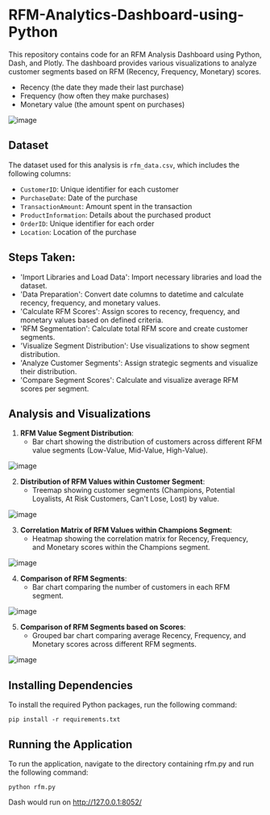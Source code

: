 # RFM-Analytics-Dashboard-using-Python


This repository contains code for an RFM Analysis Dashboard using Python, Dash, and Plotly. The dashboard provides various visualizations to analyze customer segments based on RFM (Recency, Frequency, Monetary) scores.

- Recency (the date they made their last purchase)
- Frequency (how often they make purchases)
- Monetary value (the amount spent on purchases)

![image](https://github.com/BhavyaChawlaGit/End-to-End-RFM-Analytics-Dashboard-using-Python/assets/112718303/8129102d-1e55-4663-a62e-4fd3717a50fc)


## Dataset

The dataset used for this analysis is `rfm_data.csv`, which includes the following columns:

- `CustomerID`: Unique identifier for each customer
- `PurchaseDate`: Date of the purchase
- `TransactionAmount`: Amount spent in the transaction
- `ProductInformation`: Details about the purchased product
- `OrderID`: Unique identifier for each order
- `Location`: Location of the purchase

## Steps Taken:

- 'Import Libraries and Load Data': Import necessary libraries and load the dataset.
- 'Data Preparation': Convert date columns to datetime and calculate recency, frequency, and monetary values.
- 'Calculate RFM Scores': Assign scores to recency, frequency, and monetary values based on defined criteria.
- 'RFM Segmentation': Calculate total RFM score and create customer segments.
- 'Visualize Segment Distribution': Use visualizations to show segment distribution.
- 'Analyze Customer Segments': Assign strategic segments and visualize their distribution.
- 'Compare Segment Scores': Calculate and visualize average RFM scores per segment.


## Analysis and Visualizations

1. **RFM Value Segment Distribution**:
   - Bar chart showing the distribution of customers across different RFM value segments (Low-Value, Mid-Value, High-Value).

![image](https://github.com/BhavyaChawlaGit/End-to-End-RFM-Analytics-Dashboard-using-Python/assets/112718303/fe098956-a59c-47a2-b447-004bf50c1b21)


2. **Distribution of RFM Values within Customer Segment**:
   - Treemap showing customer segments (Champions, Potential Loyalists, At Risk Customers, Can't Lose, Lost) by value.

![image](https://github.com/BhavyaChawlaGit/End-to-End-RFM-Analytics-Dashboard-using-Python/assets/112718303/245ada63-d0a6-4b46-92df-14de0225c8bf)


3. **Correlation Matrix of RFM Values within Champions Segment**:
   - Heatmap showing the correlation matrix for Recency, Frequency, and Monetary scores within the Champions segment.

![image](https://github.com/BhavyaChawlaGit/End-to-End-RFM-Analytics-Dashboard-using-Python/assets/112718303/31740e86-44f9-4896-9460-12e4b2b1a265)


4. **Comparison of RFM Segments**:
   - Bar chart comparing the number of customers in each RFM segment.

![image](https://github.com/BhavyaChawlaGit/End-to-End-RFM-Analytics-Dashboard-using-Python/assets/112718303/dbe322d9-0c7a-44e8-aa3c-9ad9bd2f0228)

5. **Comparison of RFM Segments based on Scores**:
   - Grouped bar chart comparing average Recency, Frequency, and Monetary scores across different RFM segments.

![image](https://github.com/BhavyaChawlaGit/End-to-End-RFM-Analytics-Dashboard-using-Python/assets/112718303/01954f0c-b83f-4853-a300-eaa5a3c59800)



## Installing Dependencies

To install the required Python packages, run the following command:

```
pip install -r requirements.txt
```

## Running the Application
To run the application, navigate to the directory containing rfm.py and run the following command:
```
python rfm.py
```


Dash would run on http://127.0.0.1:8052/
